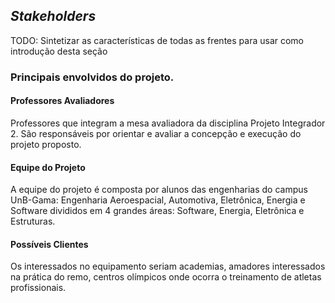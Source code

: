 ## _Stakeholders_

TODO: Sintetizar as características de todas as frentes para usar como introdução desta seção
	

### Principais envolvidos do projeto.

#### Professores Avaliadores

Professores que integram a mesa avaliadora da disciplina Projeto Integrador 2. São responsáveis por orientar e avaliar a concepção e execução do projeto proposto.
    
#### Equipe do Projeto
   A equipe do projeto é composta por alunos das engenharias do campus UnB-Gama: Engenharia Aeroespacial, Automotiva, Eletrônica, Energia e Software divididos em 4 grandes áreas: Software, Energia, Eletrônica e Estruturas. 
    
#### Possíveis Clientes
   Os interessados no equipamento seriam academias, amadores interessados na prática do remo, centros olímpicos onde ocorra o treinamento de atletas profissionais.
